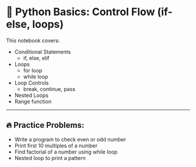 # 🧠 Python Basics: Control Flow (if-else, loops)

This notebook covers:

- Conditional Statements
  - if, else, elif
- Loops
  - for loop
  - while loop
- Loop Controls
  - break, continue, pass
- Nested Loops
- Range function

---
## 🔥 Practice Problems:
- Write a program to check even or odd number
- Print first 10 multiples of a number
- Find factorial of a number using while loop
- Nested loop to print a pattern
